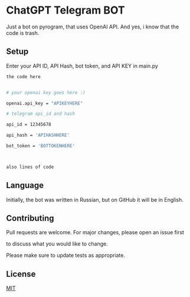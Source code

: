 # ChatGPT Telegram BOT

Just a bot on pyrogram, that uses OpenAI API.
And yes, i know that the code is trash.

## Setup

Enter your API ID, API Hash, bot token, and API KEY in main.py

```bash
the code here


# your openai key goes here :)

openai.api_key = "APIKEYHERE"

# telegram api_id and hash

api_id = 12345678

api_hash = 'APIHASHHERE'

bot_token = 'BOTTOKENHERE'



also lines of code

```

## Language

Initially, the bot was written in Russian, but on GitHub it will be in English.

## Contributing

Pull requests are welcome. For major changes, please open an issue first

to discuss what you would like to change.

Please make sure to update tests as appropriate.

## License

[MIT](https://choosealicense.com/licenses/mit/)
